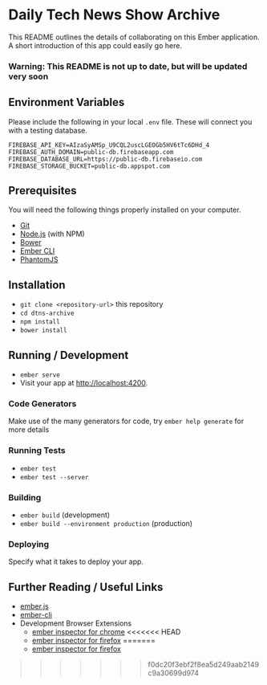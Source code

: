 # Daily Tech News Show Archive

This README outlines the details of collaborating on this Ember application.
A short introduction of this app could easily go here.

### Warning: This README is not up to date, but will be updated very soon

## Environment Variables

Please include the following in your local `.env` file. These will connect you with a testing database.

    FIREBASE_API_KEY=AIzaSyAMSp_U9CQL2uscLGEOGb5HV6tTc6DHd_4
    FIREBASE_AUTH_DOMAIN=public-db.firebaseapp.com
    FIREBASE_DATABASE_URL=https://public-db.firebaseio.com
    FIREBASE_STORAGE_BUCKET=public-db.appspot.com

## Prerequisites

You will need the following things properly installed on your computer.

* [Git](http://git-scm.com/)
* [Node.js](http://nodejs.org/) (with NPM)
* [Bower](http://bower.io/)
* [Ember CLI](http://ember-cli.com/)
* [PhantomJS](http://phantomjs.org/)

## Installation

* `git clone <repository-url>` this repository
* `cd dtns-archive`
* `npm install`
* `bower install`

## Running / Development

* `ember serve`
* Visit your app at [http://localhost:4200](http://localhost:4200).

### Code Generators

Make use of the many generators for code, try `ember help generate` for more details

### Running Tests

* `ember test`
* `ember test --server`

### Building

* `ember build` (development)
* `ember build --environment production` (production)

### Deploying

Specify what it takes to deploy your app.

## Further Reading / Useful Links

* [ember.js](http://emberjs.com/)
* [ember-cli](http://ember-cli.com/)
* Development Browser Extensions
  * [ember inspector for chrome](https://chrome.google.com/webstore/detail/ember-inspector/bmdblncegkenkacieihfhpjfppoconhi)
<<<<<<< HEAD
  * [ember inspector for firefox](https://addons.mozilla.org/en-US/firefox/addon/ember-inspector/)
=======
  * [ember inspector for firefox](https://addons.mozilla.org/en-US/firefox/addon/ember-inspector/)
>>>>>>> f0dc20f3ebf2f8ea5d249aab2149c9a30699d974
